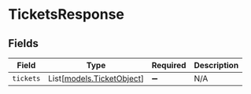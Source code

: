 # TicketsResponse


## Fields

| Field                                                  | Type                                                   | Required                                               | Description                                            |
| ------------------------------------------------------ | ------------------------------------------------------ | ------------------------------------------------------ | ------------------------------------------------------ |
| `tickets`                                              | List[[models.TicketObject](../models/ticketobject.md)] | :heavy_minus_sign:                                     | N/A                                                    |